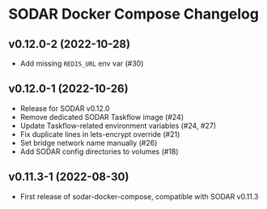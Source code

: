 # SODAR Docker Compose Changelog

## v0.12.0-2 (2022-10-28)

- Add missing `REDIS_URL` env var (#30)

## v0.12.0-1 (2022-10-26)

- Release for SODAR v0.12.0
- Remove dedicated SODAR Taskflow image (#24)
- Update Taskflow-related environment variables (#24, #27)
- Fix duplicate lines in lets-encrypt override (#21)
- Set bridge network name manually (#26)
- Add SODAR config directories to volumes (#18)

## v0.11.3-1 (2022-08-30)

- First release of sodar-docker-compose, compatible with SODAR v0.11.3
